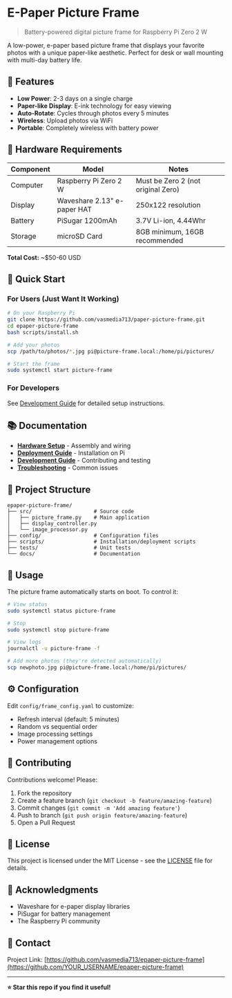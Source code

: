# E-Paper Picture Frame

> Battery-powered digital picture frame for Raspberry Pi Zero 2 W

A low-power, e-paper based picture frame that displays your favorite photos with a unique paper-like aesthetic. Perfect for desk or wall mounting with multi-day battery life.

## 📸 Features

- **Low Power**: 2-3 days on a single charge
- **Paper-like Display**: E-ink technology for easy viewing
- **Auto-Rotate**: Cycles through photos every 5 minutes
- **Wireless**: Upload photos via WiFi
- **Portable**: Completely wireless with battery power

## 🔧 Hardware Requirements

| Component | Model | Notes |
|-----------|-------|-------|
| Computer | Raspberry Pi Zero 2 W | Must be Zero 2 (not original Zero) |
| Display | Waveshare 2.13" e-paper HAT | 250x122 resolution |
| Battery | PiSugar 1200mAh | 3.7V Li-ion, 4.44Whr |
| Storage | microSD Card | 8GB minimum, 16GB recommended |

**Total Cost:** ~$50-60 USD

## 🚀 Quick Start

### For Users (Just Want It Working)
```bash
# On your Raspberry Pi
git clone https://github.com/vasmedia713/paper-picture-frame.git
cd epaper-picture-frame
bash scripts/install.sh

# Add your photos
scp /path/to/photos/*.jpg pi@picture-frame.local:/home/pi/pictures/

# Start the frame
sudo systemctl start picture-frame
```

### For Developers

See [Development Guide](docs/development.md) for detailed setup instructions.

## 📚 Documentation

- **[Hardware Setup](docs/hardware_setup.md)** - Assembly and wiring
- **[Deployment Guide](docs/deployment.md)** - Installation on Pi
- **[Development Guide](docs/development.md)** - Contributing and testing
- **[Troubleshooting](docs/troubleshooting.md)** - Common issues

## 📁 Project Structure
```
epaper-picture-frame/
├── src/                    # Source code
│   ├── picture_frame.py    # Main application
│   ├── display_controller.py
│   └── image_processor.py
├── config/                 # Configuration files
├── scripts/                # Installation/deployment scripts
├── tests/                  # Unit tests
└── docs/                   # Documentation
```

## 🔄 Usage

The picture frame automatically starts on boot. To control it:
```bash
# View status
sudo systemctl status picture-frame

# Stop
sudo systemctl stop picture-frame

# View logs
journalctl -u picture-frame -f

# Add more photos (they're detected automatically)
scp newphoto.jpg pi@picture-frame.local:/home/pi/pictures/
```

## ⚙️ Configuration

Edit `config/frame_config.yaml` to customize:

- Refresh interval (default: 5 minutes)
- Random vs sequential order
- Image processing settings
- Power management options

## 🤝 Contributing

Contributions welcome! Please:

1. Fork the repository
2. Create a feature branch (`git checkout -b feature/amazing-feature`)
3. Commit changes (`git commit -m 'Add amazing feature'`)
4. Push to branch (`git push origin feature/amazing-feature`)
5. Open a Pull Request

## 📝 License

This project is licensed under the MIT License - see the [LICENSE](LICENSE) file for details.

## 🙏 Acknowledgments

- Waveshare for e-paper display libraries
- PiSugar for battery management
- The Raspberry Pi community

## 📧 Contact



Project Link: [https://github.com/vasmedia713/epaper-picture-frame](https://github.com/YOUR_USERNAME/epaper-picture-frame)

---

**⭐ Star this repo if you find it useful!**